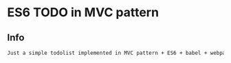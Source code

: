 # ES6 TODO in MVC pattern


## Info

```bash
Just a simple todolist implemented in MVC pattern + ES6 + babel + webpack
```
